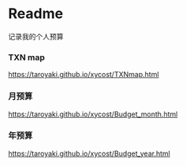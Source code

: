 # Readme
记录我的个人预算

### TXN map
https://taroyaki.github.io/xycost/TXNmap.html

### 月预算
https://taroyaki.github.io/xycost/Budget_month.html

### 年预算
https://taroyaki.github.io/xycost/Budget_year.html
